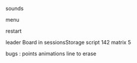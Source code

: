 sounds

menu

restart

leader Board in sessionsStorage
script 142
matrix 5

bugs : 
  points animations 
  line to erase



